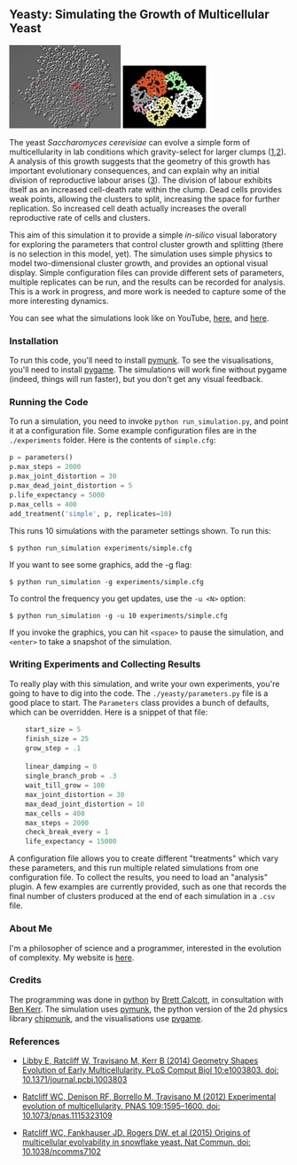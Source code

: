 ## Yeasty: Simulating the Growth of Multicellular Yeast

<img src="https://raw.githubusercontent.com/brettc/yeasty/master/images/yeasty1.jpg" height=150 />
<img src="https://raw.githubusercontent.com/brettc/yeasty/master/images/snapshot-01.jpg" width=150 >

The yeast *Saccharomyces cerevisiae* can evolve a simple form of multicellularity in lab conditions which gravity-select for larger clumps ([1][mcell2],[2][mcell2]). A analysis of this growth suggests that the geometry of this growth has important evolutionary consequences, and can explain why an initial division of reproductive labour arises ([3][geometry]). The division of labour exhibits itself as an increased cell-death rate within the clump. Dead cells provides weak points, allowing the clusters to split, increasing the space for further replication. So increased cell death actually increases the overall reproductive rate of cells and clusters.

This aim of this simulation it to provide a simple *in-silico* visual laboratory for exploring the parameters that control cluster growth and splitting (there is no selection in this model, yet). The simulation uses simple physics to model two-dimensional cluster growth, and provides an optional visual display. Simple configuration files can provide different sets of parameters, multiple replicates can be run, and the results can be recorded for analysis. This is a work in progress, and more work is needed to capture some of the more interesting dynamics.

You can see what the simulations look like on YouTube, [here][sim1], and [here][sim2].

### Installation

To run this code, you'll need to install [pymunk][pymunk]. To see the visualisations, you'll need to install [pygame][pygame]. The simulations will work fine without pygame (indeed, things will run faster), but you don't get any visual feedback.

### Running the Code

To run a simulation, you need to invoke `python run_simulation.py`, and point it at a configuration file. Some example configuration files are in the `./experiments` folder. Here is the contents of `simple.cfg`:

```python
p = parameters()
p.max_steps = 2000
p.max_joint_distortion = 30
p.max_dead_joint_distortion = 5
p.life_expectancy = 5000
p.max_cells = 400
add_treatment('simple', p, replicates=10)
```
This runs 10 simulations with the parameter settings shown. To run this:

```
$ python run_simulation experiments/simple.cfg 
```

If you want to see some graphics, add the -g flag:

```
$ python run_simulation -g experiments/simple.cfg 
```

To control the frequency you get updates, use the `-u <N>` option:

```
$ python run_simulation -g -u 10 experiments/simple.cfg 
```

If you invoke the graphics, you can hit `<space>` to pause the simulation, and `<enter>` to take a snapshot of the simulation.

### Writing Experiments and Collecting Results

To really play with this simulation, and write your own experiments, you're going to have to dig into the code. The `./yeasty/parameters.py` file is a good place to start. The `Parameters` class provides a bunch of defaults, which can be overridden. Here is a snippet of that file:

```python
    start_size = 5
    finish_size = 25
    grow_step = .1

    linear_damping = 0
    single_branch_prob = .3
    wait_till_grow = 100
    max_joint_distortion = 30
    max_dead_joint_distortion = 10
    max_cells = 400
    max_steps = 2000
    check_break_every = 1
    life_expectancy = 15000
```

A configuration file allows you to create different "treatments" which vary these parameters, and this run multiple related simulations from one configuration file. To collect the results, you need to load an "analysis" plugin. A few examples are currently provided, such as one that records the final number of clusters produced at the end of each simulation in a `.csv` file.

### About Me

I'm a philosopher of science and a programmer, interested in the evolution of complexity. My website is [here][brettc].

### Credits

The programming was done in [python][python] by [Brett Calcott][brettc], in consultation with [Ben Kerr][kerrlab]. The simulation uses [pymunk][pymunk], the python version of the 2d physics library [chipmunk][chipmunk], and the visualisations use [pygame][pygame].

### References

* [Libby E, Ratcliff W, Travisano M, Kerr B (2014) Geometry Shapes Evolution of Early Multicellularity. PLoS Comput Biol 10:e1003803. doi: 10.1371/journal.pcbi.1003803][geometry]

* [Ratcliff WC, Denison RF, Borrello M, Travisano M (2012) Experimental evolution of multicellularity. PNAS 109:1595–1600. doi: 10.1073/pnas.1115323109][mcell1]

* [Ratcliff WC, Fankhauser JD, Rogers DW, et al (2015) Origins of multicellular evolvability in snowflake yeast. Nat Commun. doi: 10.1038/ncomms7102][mcell2]

[pygame]: http://pygame.org

[pymunk]: http://pymunk.readthedocs.org/en/latest/ 

[kerrlab]: http://kerrlab.org/Public/BenKerr 

[geometry]: http://journals.plos.org/ploscompbiol/article?id=10.1371/journal.pcbi.1003803

[mcell1]: http://www.pnas.org/content/109/5/1595.abstract

[mcell2]: http://www.nature.com/ncomms/2015/150120/ncomms7102/full/ncomms7102.html

[brettc]: http://www.brettcalcott.com

[python]: http://www.python.org

[chipmunk]: https://chipmunk-physics.net/

[sim1]: https://www.youtube.com/watch?v=b7PHC_VDZ6c

[sim2]: https://www.youtube.com/watch?v=XrX1gnfbuak 

